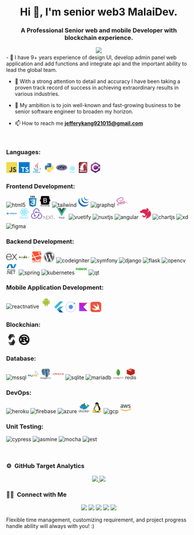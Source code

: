 <h1 align="center">Hi 👋, I'm senior web3 MalaiDev.</h1>
<h3 align="center">A Professional Senior web and mobile Developer with blockchain experience.</h3>
<div id="header" align="center">
  <img src="https://media.giphy.com/media/M9gbBd9nbDrOTu1Mqx/giphy.gif" width="100"/>
</div>
<div display-"inline"> 
 <div>
- 👯 I have 9+ years experience of design UI, develop admin panel web application and add functions and integrate api and the important ability to lead the global team.
 
- 🤝 With a strong attention to detail and accuracy I have been taking a proven track record of success in achieving extraordinary results in various industries.

- 💬 My ambition is to join well-known and fast-growing business to be senior software engineer to broaden my horizon.

- 📫 How to reach me **jefferykang921015@gmail.com**
</div>
<br/>

<h3 align="left">Languages: </h3>
    <img src="https://raw.githubusercontent.com/devicons/devicon/master/icons/javascript/javascript-original.svg" alt="javascript" width="30" height="30"/>
  <img src="https://raw.githubusercontent.com/devicons/devicon/master/icons/typescript/typescript-original.svg" alt="typescript" width="30" height="30"/>
  <img src="https://raw.githubusercontent.com/devicons/devicon/master/icons/java/java-original.svg" alt="java" width="30" height="30"/>
  <img src="https://raw.githubusercontent.com/devicons/devicon/master/icons/python/python-original.svg" alt="python" width="30" height="30"/>
  <img src="https://raw.githubusercontent.com/devicons/devicon/master/icons/php/php-original.svg" alt="php" width="30" height="30"/>
  <img src="https://raw.githubusercontent.com/devicons/devicon/master/icons/react/react-original-wordmark.svg" alt="react" width="20" height="20"/>
  <img src="https://raw.githubusercontent.com/devicons/devicon/master/icons/rails/rails-original-wordmark.svg" alt="rails" width="30" height="30"/>
  <img src="https://raw.githubusercontent.com/devicons/devicon/master/icons/csharp/csharp-original.svg" alt="csharp" width="30" height="30"/>
  </p> 
<h3 align="left">Frontend Development: </h3>
  <p align="left"> 
      <img src="https://cdn.jsdelivr.net/gh/devicons/devicon/icons/html5/html5-original.svg" alt="html5" width="30" height="30"/>
      <img src="https://raw.githubusercontent.com/devicons/devicon/master/icons/css3/css3-original-wordmark.svg" alt="css3" width="30" height="30"/>
      <img src="https://raw.githubusercontent.com/devicons/devicon/master/icons/bootstrap/bootstrap-plain-wordmark.svg" alt="bootstrap" width="30" height="30"/>
      <img src="https://www.vectorlogo.zone/logos/tailwindcss/tailwindcss-icon.svg" alt="tailwind" width="30" height="30"/>
      <img src="https://raw.githubusercontent.com/devicons/devicon/master/icons/jquery/jquery-plain.svg" alt="jquery" width="30" height="30"/>
      <img src="https://www.vectorlogo.zone/logos/graphql/graphql-icon.svg" alt="graphql" width="30" height="30"/>
      <img src="https://raw.githubusercontent.com/devicons/devicon/master/icons/sass/sass-original.svg" alt="sass" width="30" height="30"/>
      <br/>
      <img src="https://raw.githubusercontent.com/devicons/devicon/d00d0969292a6569d45b06d3f350f463a0107b0d/icons/webpack/webpack-original-wordmark.svg" alt="webpack" width="30" height="30"/>
      <img src="https://raw.githubusercontent.com/devicons/devicon/master/icons/react/react-original-wordmark.svg" alt="react" width="30" height="30"/>
      <img src="https://raw.githubusercontent.com/devicons/devicon/master/icons/redux/redux-original.svg" alt="redux" width="30" height="30"/>
      <img align="center" alt="gh-nextjs" height="30" width="30" color="white" src="https://raw.githubusercontent.com/devicons/devicon/master/icons/nextjs/nextjs-original-wordmark.svg">
      <img src="https://raw.githubusercontent.com/devicons/devicon/master/icons/vuejs/vuejs-original-wordmark.svg" alt="vuejs" width="30" height="30"/>
      <img src="https://bestofjs.org/logos/vuetify.svg" alt="vuetify" width="30" height="30"/>
      <img src="https://www.vectorlogo.zone/logos/nuxtjs/nuxtjs-icon.svg" alt="nuxtjs" width="30" height="30"/>
      <img src="https://angular.io/assets/images/logos/angular/angular.svg" alt="angular" width="30" height="30"/>
      <img src="https://raw.githubusercontent.com/devicons/devicon/master/icons/nestjs/nestjs-plain.svg" alt="nestjs" width="30" height="30"/>
      <img src="https://www.chartjs.org/media/logo-title.svg" alt="chartjs" width="30" height="30"/>
      <img src="https://cdn.worldvectorlogo.com/logos/adobe-xd.svg" alt="xd" width="30" height="30"/>
      <img src="https://www.vectorlogo.zone/logos/figma/figma-icon.svg" alt="figma" width="30" height="30"/>
    </p> 
  <h3 align="left">Backend Development: </h3>
    <p align="left"> 
      <img src=https://raw.githubusercontent.com/devicons/devicon/master/icons/express/express-original.svg alt=express width="30" height="30"/>
      <img src="https://raw.githubusercontent.com/devicons/devicon/master/icons/nodejs/nodejs-original-wordmark.svg" alt="nodejs" width="30" height="30"/>
      <img src="https://raw.githubusercontent.com/devicons/devicon/master/icons/laravel/laravel-plain-wordmark.svg" alt="laravel" width="30" height="30"/>
      <img src="https://raw.githubusercontent.com/devicons/devicon/master/icons/wordpress/wordpress-plain.svg" alt="wordpress" title="wordpress" width="30" height="30" />
      <img src="https://cdn.worldvectorlogo.com/logos/codeigniter.svg" alt="codeigniter" width="30" height="30"/>
      <img src="https://symfony.com/logos/symfony_black_03.svg" alt="symfony" width="30" height="30"/>
      <img src="https://cdn.worldvectorlogo.com/logos/django.svg" alt="django" width="30" height="30"/>
      <img src="https://www.vectorlogo.zone/logos/pocoo_flask/pocoo_flask-icon.svg" alt="flask" width="30" height="30"/>
      <img src="https://www.vectorlogo.zone/logos/opencv/opencv-icon.svg" alt="opencv" width="30" height="30"/>
      <img src="https://raw.githubusercontent.com/devicons/devicon/master/icons/dot-net/dot-net-original-wordmark.svg" alt="dotnet" width="30" height="30"/>
      <img src="https://www.vectorlogo.zone/logos/springio/springio-icon.svg" alt="spring" width="30" height="30"/>
      <img src="https://www.vectorlogo.zone/logos/kubernetes/kubernetes-icon.svg" alt="kubernetes" width="30" height="30"/>
      <img src="https://raw.githubusercontent.com/devicons/devicon/master/icons/nginx/nginx-original.svg" alt="nginx" width="30" height="30"/>
      <img src="https://upload.wikimedia.org/wikipedia/commons/0/0b/Qt_logo_2016.svg" alt="qt" width="30" height="30"/> 
    </p> 
<h3 align="left">Mobile Application Development:</h3>
  <p align="left"> 
    <img src="https://reactnative.dev/img/header_logo.svg" alt="reactnative" width="30" height="30"/>
    <img src="https://raw.githubusercontent.com/devicons/devicon/master/icons/android/android-original-wordmark.svg" alt="android" width="30" height="30"/>
    <img align="center" alt="Flutter" height="30" width="30" src="https://raw.githubusercontent.com/devicons/devicon/master/icons/flutter/flutter-original.svg"/>
    <img align="center" alt="Ionic" height="30" width="30" src="https://raw.githubusercontent.com/devicons/devicon/master/icons/ionic/ionic-original.svg"/>
    <img align="center" alt="Kotlin" height="30" width="30" src="https://raw.githubusercontent.com/devicons/devicon/master/icons/kotlin/kotlin-original.svg">
    <img align="center" alt="Swift" height="30" width="30" src="https://raw.githubusercontent.com/devicons/devicon/master/icons/swift/swift-original.svg">
  </p> 
 <h3 align="left">Blockchian:</h3>
  <p align="left"> 
    <img src="https://raw.githubusercontent.com/devicons/devicon/master/icons/solidity/solidity-original.svg" width="30" height="30"/>
    <img src="https://raw.githubusercontent.com/devicons/devicon/master/icons/rust/rust-plain.svg" alt="rust" width="30" height="30"/>
  </p> 
 <h3 align="left">Database: </h3>
   <p align="left">
     <img src="https://www.svgrepo.com/show/303229/microsoft-sql-server-logo.svg" alt="mssql" width="30" height="30"/>  
     <img src="https://raw.githubusercontent.com/devicons/devicon/master/icons/mysql/mysql-original-wordmark.svg" alt="mysql" width="30" height="30"/>
     <img src="https://raw.githubusercontent.com/devicons/devicon/master/icons/postgresql/postgresql-original-wordmark.svg" alt="postgresql" width="30" height="30"/>
     <img src="https://raw.githubusercontent.com/devicons/devicon/master/icons/oracle/oracle-original.svg" alt="oracle" width="30" height="30"/>
     <img src="https://www.vectorlogo.zone/logos/sqlite/sqlite-icon.svg" alt="sqlite" width="30" height="30"/>
     <img src="https://www.vectorlogo.zone/logos/mariadb/mariadb-icon.svg" alt="mariadb" width="30" height="30"/>
     <img src="https://raw.githubusercontent.com/devicons/devicon/master/icons/mongodb/mongodb-original-wordmark.svg" alt="mongodb" width="30" height="30"/>
     <img src="https://raw.githubusercontent.com/devicons/devicon/master/icons/redis/redis-original-wordmark.svg" alt="redis" width="30" height="30"/>
   </p>
  <h3 align="left">DevOps: </h3>
    <p align="left">
      <img src="https://www.vectorlogo.zone/logos/heroku/heroku-icon.svg" alt="heroku" width="30" height="30"/>
      <img src="https://www.vectorlogo.zone/logos/firebase/firebase-icon.svg" alt="firebase" width="30" height="30"/>
      <img src="https://www.vectorlogo.zone/logos/microsoft_azure/microsoft_azure-icon.svg" alt="azure" width="30" height="30"/>
      <img src="https://raw.githubusercontent.com/devicons/devicon/master/icons/docker/docker-original-wordmark.svg" alt="docker" width="30" height="30"/>
      <img src="https://raw.githubusercontent.com/devicons/devicon/master/icons/linux/linux-original.svg" alt="linux" width="30" height="30"/>
      <img src="https://www.vectorlogo.zone/logos/google_cloud/google_cloud-icon.svg" alt="gcp" width="30" height="30"/>
      <img src="https://raw.githubusercontent.com/devicons/devicon/master/icons/amazonwebservices/amazonwebservices-original-wordmark.svg" alt="aws" width="30" height="30"/>
    </p>
  <h3 align="left">Unit Testing: </h3>
    <p align="left">
      <img src="https://raw.githubusercontent.com/simple-icons/simple-icons/6e46ec1fc23b60c8fd0d2f2ff46db82e16dbd75f/icons/cypress.svg" alt="cypress" width="30" height="30"/>
      <img src="https://www.vectorlogo.zone/logos/jasmine/jasmine-icon.svg" alt="jasmine" width="30" height="30"/>
      <img src="https://www.vectorlogo.zone/logos/mochajs/mochajs-icon.svg" alt="mocha" width="30" height="30"/>
      <img src="https://www.vectorlogo.zone/logos/jestjsio/jestjsio-icon.svg" alt="jest" width="30" height="30"/>
    </p> <br/>
    
    

### ⚙️ &nbsp;GitHub Target Analytics

<p align="center">
  <a href="https://github.com/malidev">
    <img height="180em" src="https://github-readme-stats-eight-theta.vercel.app/api?username=AVS1508&show_icons=true&theme=algolia&include_all_commits=true&count_private=true"/>
    <img height="180em" src="https://github-readme-stats-eight-theta.vercel.app/api/top-langs/?username=AVS1508&layout=compact&langs_count=8&theme=algolia"/>
  </a>
</p>

### 🤝🏻 &nbsp;Connect with Me

<p align="center">
  <a href="https://"><img src="https://img.shields.io/badge/-Jeffery%20Kang-0077B5?style=flat&logo=Linkedin&logoColor=white"/></a>
  <a href="mailto:jefferykang921015@gmail.com"><img src="https://img.shields.io/badge/-jefferykang921015@gmail.com-D14836?style=flat&logo=Gmail&logoColor=white"/></a>
  <a href="https://t.me/WillKeenlyFixBug"><img src="https://img.shields.io/badge/-@WillKeenlyFixBug-E4405F?style=flat&logo=Telegram&logoColor=white"/></a>
  <a href="https://skype.com/Block Chainer"><img src="https://img.shields.io/badge/-@Block Chainer-1877F2?style=flat&logo=Skype&logoColor=white"/></a>
  <a href="https://discord.com/"><img src="https://img.shields.io/badge/-@Malaidev6975-BD081C?style=flat&logo=Discord&logoColor=white"/></a>
</p>


Flexible time management, customizing requirement, and project progress handle ability will always with you! :)
